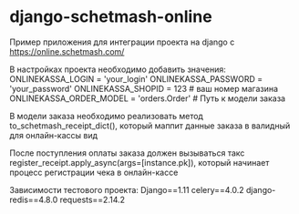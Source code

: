 # django-schetmash-online
Пример приложения для интеграции проекта на django с https://online.schetmash.com/

В настройках проекта необходимо добавить значения:
ONLINEKASSA_LOGIN = 'your_login'
ONLINEKASSA_PASSWORD = 'your_password'
ONLINEKASSA_SHOPID = 123 # ваш номер магазина
ONLINEKASSA_ORDER_MODEL = 'orders.Order' # Путь к модели заказа

В модели заказа необходимо реализовать метод to_schetmash_receipt_dict(), который маппит данные заказа в валидный для онлайн-кассы вид

После поступления оплаты заказа должен вызываться такс register_receipt.apply_async(args=[instance.pk]), который начинает процесс регистрации чека в онлайн-кассе

Зависимости тестового проекта:
Django==1.11
celery==4.0.2
django-redis==4.8.0
requests==2.14.2
